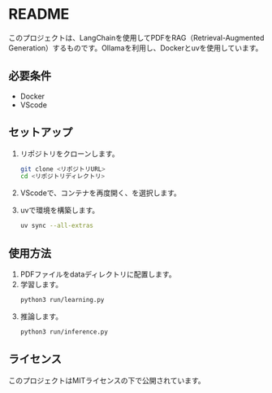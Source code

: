 # README

このプロジェクトは、LangChainを使用してPDFをRAG（Retrieval-Augmented Generation）するものです。Ollamaを利用し、Dockerとuvを使用しています。

## 必要条件

- Docker
- VScode

## セットアップ

1. リポジトリをクローンします。

    ```bash
    git clone <リポジトリURL>
    cd <リポジトリディレクトリ>
    ```

2. VScodeで、コンテナを再度開く、を選択します。

3. uvで環境を構築します。

    ```bash
    uv sync --all-extras
    ```

## 使用方法

1. PDFファイルをdataディレクトリに配置します。
2. 学習します。
    ```bash
    python3 run/learning.py
    ```
3. 推論します。
    ```bash
    python3 run/inference.py
    ```

## ライセンス

このプロジェクトはMITライセンスの下で公開されています。
